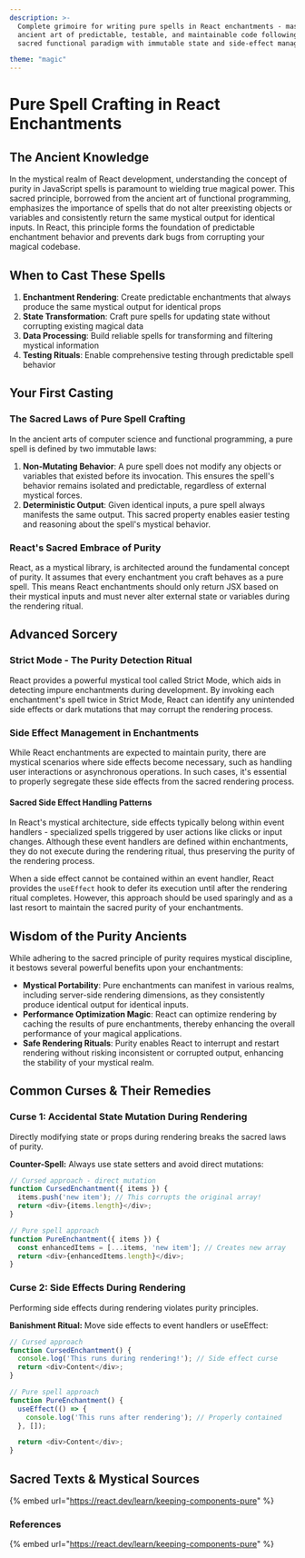 ```yaml
---
description: >-
  Complete grimoire for writing pure spells in React enchantments - master the
  ancient art of predictable, testable, and maintainable code following React's
  sacred functional paradigm with immutable state and side-effect management.

theme: "magic"
---
```


# Pure Spell Crafting in React Enchantments

## The Ancient Knowledge

In the mystical realm of React development, understanding the concept of purity in JavaScript spells is paramount to wielding true magical power. This sacred principle, borrowed from the ancient art of functional programming, emphasizes the importance of spells that do not alter preexisting objects or variables and consistently return the same mystical output for identical inputs. In React, this principle forms the foundation of predictable enchantment behavior and prevents dark bugs from corrupting your magical codebase.

## When to Cast These Spells

1. **Enchantment Rendering**: Create predictable enchantments that always produce the same mystical output for identical props
2. **State Transformation**: Craft pure spells for updating state without corrupting existing magical data
3. **Data Processing**: Build reliable spells for transforming and filtering mystical information
4. **Testing Rituals**: Enable comprehensive testing through predictable spell behavior

## Your First Casting

### The Sacred Laws of Pure Spell Crafting

In the ancient arts of computer science and functional programming, a pure spell is defined by two immutable laws:

1. **Non-Mutating Behavior**: A pure spell does not modify any objects or variables that existed before its invocation. This ensures the spell's behavior remains isolated and predictable, regardless of external mystical forces.
2. **Deterministic Output**: Given identical inputs, a pure spell always manifests the same output. This sacred property enables easier testing and reasoning about the spell's mystical behavior.

### React's Sacred Embrace of Purity

React, as a mystical library, is architected around the fundamental concept of purity. It assumes that every enchantment you craft behaves as a pure spell. This means React enchantments should only return JSX based on their mystical inputs and must never alter external state or variables during the rendering ritual.

## Advanced Sorcery

### Strict Mode - The Purity Detection Ritual

React provides a powerful mystical tool called Strict Mode, which aids in detecting impure enchantments during development. By invoking each enchantment's spell twice in Strict Mode, React can identify any unintended side effects or dark mutations that may corrupt the rendering process.

### Side Effect Management in Enchantments

While React enchantments are expected to maintain purity, there are mystical scenarios where side effects become necessary, such as handling user interactions or asynchronous operations. In such cases, it's essential to properly segregate these side effects from the sacred rendering process.

#### Sacred Side Effect Handling Patterns

In React's mystical architecture, side effects typically belong within event handlers - specialized spells triggered by user actions like clicks or input changes. Although these event handlers are defined within enchantments, they do not execute during the rendering ritual, thus preserving the purity of the rendering process.

When a side effect cannot be contained within an event handler, React provides the `useEffect` hook to defer its execution until after the rendering ritual completes. However, this approach should be used sparingly and as a last resort to maintain the sacred purity of your enchantments.

## Wisdom of the Purity Ancients

While adhering to the sacred principle of purity requires mystical discipline, it bestows several powerful benefits upon your enchantments:

* **Mystical Portability**: Pure enchantments can manifest in various realms, including server-side rendering dimensions, as they consistently produce identical output for identical inputs.
* **Performance Optimization Magic**: React can optimize rendering by caching the results of pure enchantments, thereby enhancing the overall performance of your magical applications.
* **Safe Rendering Rituals**: Purity enables React to interrupt and restart rendering without risking inconsistent or corrupted output, enhancing the stability of your mystical realm.

## Common Curses & Their Remedies

### Curse 1: Accidental State Mutation During Rendering
Directly modifying state or props during rendering breaks the sacred laws of purity.

**Counter-Spell:**
Always use state setters and avoid direct mutations:

```javascript
// Cursed approach - direct mutation
function CursedEnchantment({ items }) {
  items.push('new item'); // This corrupts the original array!
  return <div>{items.length}</div>;
}

// Pure spell approach
function PureEnchantment({ items }) {
  const enhancedItems = [...items, 'new item']; // Creates new array
  return <div>{enhancedItems.length}</div>;
}
```

### Curse 2: Side Effects During Rendering
Performing side effects during rendering violates purity principles.

**Banishment Ritual:**
Move side effects to event handlers or useEffect:

```javascript
// Cursed approach
function CursedEnchantment() {
  console.log('This runs during rendering!'); // Side effect curse
  return <div>Content</div>;
}

// Pure spell approach
function PureEnchantment() {
  useEffect(() => {
    console.log('This runs after rendering'); // Properly contained
  }, []);

  return <div>Content</div>;
}
```

## Sacred Texts & Mystical Sources

{% embed url="https://react.dev/learn/keeping-components-pure" %}

### References

{% embed url="https://react.dev/learn/keeping-components-pure" %}
